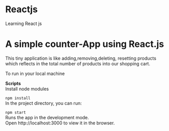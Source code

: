 # Reactjs
Learning React js 

# A simple counter-App using React.js
This tiny application is like adding,removing,deleting, resetting products which reflects in the total number of products into our shopping cart.

To run in your local machine

**Scripts**  
Install node modules

`npm install`   
In the project directory, you can run:

`npm start`  
Runs the app in the development mode.  
Open http://localhost:3000 to view it in the browser.
